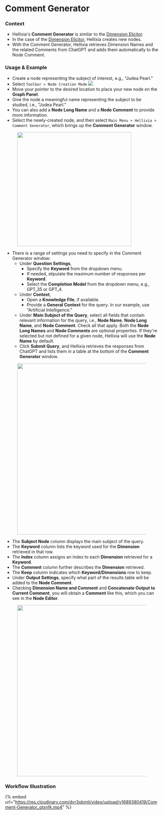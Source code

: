 # Comment Generator

### Context

* Hellixia's **Comment Generator** is similar to the [Dimension Elicitor](dimension-elicitor.md).
* In the case of the [Dimension Elicitor](dimension-elicitor.md), Hellixia creates new nodes.
* With the Comment Generator, Hellixia retrieves Dimension Names and the related Comments from ChatGPT and adds them automatically to the Node Comment.

### Usage & Example

* Create a node representing the subject of interest, e.g., "Judea Pearl."
* Select `Toolbar > Node Creation Mode` ![](https://res.cloudinary.com/dvr3obmlj/image/upload/v1686184129/BayesiaLab\_Icons/node\_glsrbu.svg)
* Move your pointer to the desired location to place your new node on the **Graph Panel**.
* Give the node a meaningful name representing the subject to be studied, i.e., "Judea Pearl."&#x20;
* You can also add a **Node Long Name** and a **Node Comment** to provide more information.
* Select the newly-created node, and then select `Main Menu > Hellixia > Comment Generator`, which brings up the **Comment Generator** window.

<figure><img src="https://res.cloudinary.com/dvr3obmlj/image/upload/v1689377955/Comment-Generator-Window_egbo5j.webp" alt="" width="375"><figcaption></figcaption></figure>

* There is a range of settings you need to specify in the Comment Generator window:
  * Under **Question Settings**,&#x20;
    * Specify the **Keyword** from the dropdown menu.
    * If needed, stipulate the maximum number of responses per **Keyword**.
    * Select the **Completion Model** from the dropdown menu, e.g., GPT\_35 or GPT\_4.
  * Under **Context**,
    * Open a **Knowledge File**, if available.
    * Provide a **General Context** for the query. In our example, use "Artificial Intelligence."
  * Under **Main Subject of the Query**, select all fields that contain relevant information for the query, i.e., **Node Name**, **Node Long Name**, and **Node Comment**. Check all that apply. Both the **Node Long Names** and **Node Comments** are optional properties. If they're selected but not defined for a given node, Hellixia will use the **Node Name** by default.
  * Click **Submit Query**, and Hellixia retrieves the responses from ChatGPT and lists them in a table at the bottom of the **Comment Generator** window.

<figure><img src="https://res.cloudinary.com/dvr3obmlj/image/upload/v1689378697/Comment-Generator-Window-Results-2_qpnef4.webp" alt="" width="563"><figcaption></figcaption></figure>

* The **Subject Node** column displays the main subject of the query.
* The **Keyword** column lists the keyword used for the **Dimension** retrieved in that row.
* The **Index** column assigns an index to each **Dimension** retrieved for a **Keyword**.
* The **Comment** column further describes the **Dimension** retrieved.
* The **Keep** column indicates which **Keyword/Dimensions** row to keep.&#x20;
* Under **Output Settings**, specify what part of the results table will be added to the **Node Comment**.
* Checking **Dimension Name and Comment** and **Concatenate Output to Current Comment**, you will obtain a **Comment** like this, which you can see in the **Node Editor**.

<figure><img src="https://res.cloudinary.com/dvr3obmlj/image/upload/v1689379046/Comment-Generator-Node-Comment_qz2r1t.webp" alt="" width="563"><figcaption></figcaption></figure>

### Workflow Illustration

{% embed url="https://res.cloudinary.com/dvr3obmlj/video/upload/v1689380419/Comment-Generator_gtxnfk.mp4" %}
